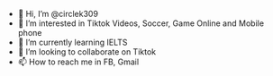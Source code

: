 - 👋 Hi, I’m @circlek309
- 👀 I’m interested in Tiktok Videos, Soccer, Game Online and Mobile phone
- 🌱 I’m currently learning IELTS
- 💞️ I’m looking to collaborate on Tiktok
- 📫 How to reach me in FB, Gmail

<!---
circlek309/circlek309 is a ✨ special ✨ repository because its `README.md` (this file) appears on your GitHub profile.
You can click the Preview link to take a look at your changes.
--->
